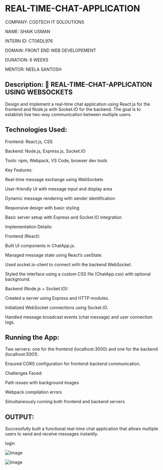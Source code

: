 # REAL-TIME-CHAT-APPLICATION

COMPANY: CODTECH IT SOLOUTIONS

NAME: SHAIK USMAN

INTERN ID: CT06DL976

DOMAIN: FRONT END WEB DEVELOPEMENT

DURATION: 6 WEEKS

MENTOR: NEELA SANTOSH

## Description: 📘 REAL-TIME-CHAT-APPLICATION USING WEBSOCKETS

Design and implement a real-time chat application using React.js for the frontend and Node.js with Socket.IO for the backend. The goal is to establish live two-way communication between multiple users.

## Technologies Used:

Frontend: React.js, CSS

Backend: Node.js, Express.js, Socket.IO

Tools: npm, Webpack, VS Code, browser dev tools

Key Features:

Real-time message exchange using WebSockets

User-friendly UI with message input and display area

Dynamic message rendering with sender identification

Responsive design with basic styling

Basic server setup with Express and Socket.IO integration

Implementation Details:

Frontend (React):

Built UI components in ChatApp.js.

Managed message state using React’s useState.

Used socket.io-client to connect with the backend WebSocket.

Styled the interface using a custom CSS file (ChatApp.css) with optional background.

Backend (Node.js + Socket.IO):

Created a server using Express and HTTP modules.

Initialized WebSocket connections using Socket.IO.

Handled message broadcast events (chat message) and user connection logs.

## Running the App:

Two servers: one for the frontend (localhost:3000) and one for the backend (localhost:5001).

Ensured CORS configuration for frontend-backend communication.

Challenges Faced:

Path issues with background images

Webpack compilation errors

Simultaneously running both frontend and backend servers

## OUTPUT:
Successfully built a functional real-time chat application that allows multiple users to send and receive messages instantly.

login

![Image](https://github.com/user-attachments/assets/0a513057-58ea-4f2b-9a78-8e98b4908750)



![Image](https://github.com/user-attachments/assets/086b8e9f-ebcb-457d-a8f8-a30861b0e6b0)


